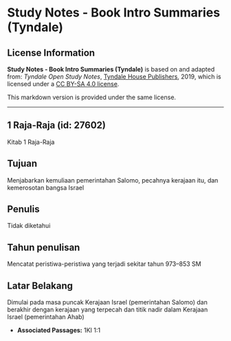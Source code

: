 # Study Notes - Book Intro Summaries (Tyndale)

## License Information

**Study Notes - Book Intro Summaries (Tyndale)** is based on and adapted from: _Tyndale Open Study Notes_, [Tyndale House Publishers](https://tyndaleopenresources.com/), 2019, which is licensed under a [CC BY-SA 4.0 license](https://creativecommons.org/licenses/by-sa/4.0/legalcode.en).

This markdown version is provided under the same license.



--------------------------------

## 1 Raja-Raja (id: 27602)

Kitab 1 Raja\-Raja

Tujuan
------

Menjabarkan kemuliaan pemerintahan Salomo, pecahnya kerajaan itu, dan kemerosotan bangsa Israel

Penulis
-------

Tidak diketahui

Tahun penulisan
---------------

Mencatat peristiwa\-peristiwa yang terjadi sekitar tahun 973–853 SM

Latar Belakang
--------------

Dimulai pada masa puncak Kerajaan Israel (pemerintahan Salomo) dan berakhir dengan kerajaan yang terpecah dan titik nadir dalam Kerajaan Israel (pemerintahan Ahab)

* **Associated Passages:** 1KI 1:1

